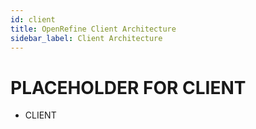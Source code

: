 ```yaml
---
id: client
title: OpenRefine Client Architecture
sidebar_label: Client Architecture
---
```


# PLACEHOLDER FOR CLIENT

- CLIENT
